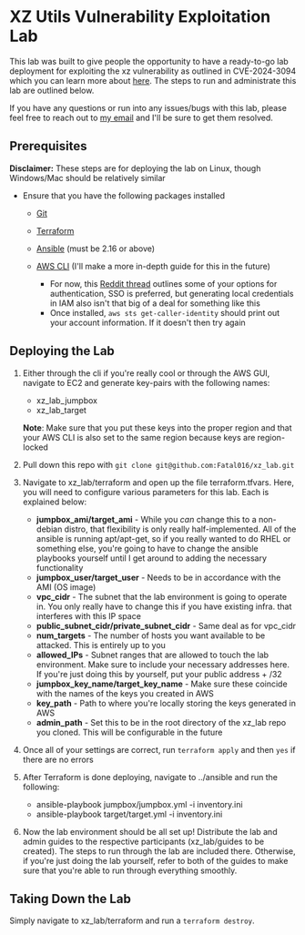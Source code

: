 # XZ Utils Vulnerability Exploitation Lab

This lab was built to give people the opportunity to have a ready-to-go lab deployment for exploiting the xz vulnerability as outlined in CVE-2024-3094 which you can learn more about [here](https://www.uptycs.com/blog/xz-utils-backdoor-vulnerability-cve-2024-3094). The steps to run and administrate this lab are outlined below. 

If you have any questions or run into any issues/bugs with this lab, please feel free to reach out to [my email](016erw@gmail.com) and I'll be sure to get them resolved.

## Prerequisites
**Disclaimer:** These steps are for deploying the lab on Linux, though Windows/Mac should be relatively similar

* Ensure that you have the following packages installed
  * [Git](https://git-scm.com/book/en/v2/Getting-Started-Installing-Git)  
  * [Terraform](https://developer.hashicorp.com/terraform/tutorials/aws-get-started/install-cli#install-terraform)
  * [Ansible](https://docs.ansible.com/ansible/latest/installation_guide/intro_installation.html#pip-install) (must be 2.16 or above)
  * [AWS CLI](https://docs.aws.amazon.com/cli/latest/userguide/getting-started-install.html) (I'll make a more in-depth guide for this in the future)
    
    * For now, this [Reddit thread](https://www.reddit.com/r/aws/comments/13ly023/help_me_get_credentials_for_cli/) outlines some of your options for authentication, SSO is preferred, but generating local credentials in IAM also isn't that big of a deal for something like this
    * Once installed, `aws sts get-caller-identity` should print out your account information. If it doesn't then try again

## Deploying the Lab
1. Either through the cli if you're really cool or through the AWS GUI, navigate to EC2 and generate key-pairs with the following names:
   
   * xz_lab_jumpbox
   * xz_lab_target
 
   **Note**: Make sure that you put these keys into the proper region and that your AWS CLI is also set to the same region because keys are region-locked

2. Pull down this repo with `git clone git@github.com:Fatal016/xz_lab.git`
3. Navigate to xz_lab/terraform and open up the file terraform.tfvars. Here, you will need to configure various parameters for this lab. Each is explained below:
  
   * **jumpbox_ami/target_ami** - While you *can* change this to a non-debian distro, that flexibility is only really half-implemented. All of the ansible is running apt/apt-get, so if you really wanted to do RHEL or something else, you're going to have to change the ansible playbooks yourself until I get around to adding the necessary functionality
   * **jumpbox_user/target_user** - Needs to be in accordance with the AMI (OS image)
   * **vpc_cidr** - The subnet that the lab environment is going to operate in. You only really have to change this if you have existing infra. that interferes with this IP space
   * **public_subnet_cidr/private_subnet_cidr** - Same deal as for vpc_cidr
   * **num_targets** - The number of hosts you want available to be attacked. This is entirely up to you
   * **allowed_IPs** - Subnet ranges that are allowed to touch the lab environment. Make sure to include your necessary addresses here. If you're just doing this by yourself, put your public address + /32
   * **jumpbox_key_name/target_key_name** - Make sure these coincide with the names of the keys you created in AWS
   * **key_path** - Path to where you're locally storing the keys generated in AWS
   * **admin_path** - Set this to be in the root directory of the xz_lab repo you cloned. This will be configurable in the future
4. Once all of your settings are correct, run `terraform apply` and then `yes` if there are no errors
5. After Terraform is done deploying, navigate to ../ansible and run the following:
   * ansible-playbook jumpbox/jumpbox.yml -i inventory.ini
   * ansible-playbook target/target.yml -i inventory.ini
6. Now the lab environment should be all set up! Distribute the lab and admin guides to the respective participants (xz_lab/guides to be created). The steps to run through the lab are included there. Otherwise, if you're just doing the lab yourself, refer to both of the guides to make sure that you're able to run through everything smoothly.

## Taking Down the Lab
Simply navigate to xz_lab/terraform and run a `terraform destroy`.
